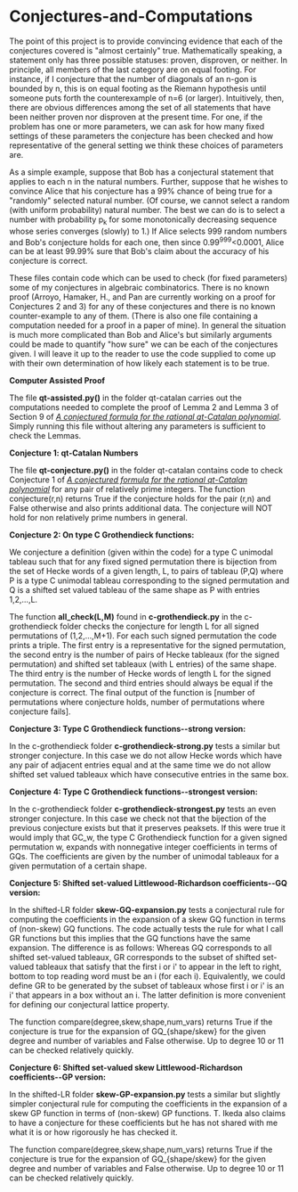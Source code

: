 # Conjectures-and-Computations

The point of this project is to provide convincing evidence that each of the conjectures covered is "almost certainly"
true.  Mathematically speaking, a statement only has three possible statuses: proven, disproven, or neither.  In principle, all members of the last category are on equal footing.  For instance, if I conjecture that the number of diagonals of an n-gon is bounded by n, this is on equal footing as the Riemann hypothesis until someone puts forth the 
counterexample of n=6 (or larger).  Intuitively, then, there are obvious differences among the set of all statements that have been neither proven nor disproven at the present time.   For one, if the problem has one or more parameters, we can ask for how many fixed settings of these parameters the conjecture has been checked and how representative of the general setting we think these choices of parameters are. 

As a simple example, suppose that Bob has a conjectural statement that applies to each n in the natural numbers.  Further,
suppose that he wishes to convince Alice that his conjecture has a 99% chance of being true for a "randomly" selected natural number. (Of course, we cannot select a random (with uniform probability) natural number. The best we can do is to select a number with probability p<sub>k</sub> for some monotonically decreasing sequence whose series converges (slowly) to 1.)   If Alice selects 999 random numbers and Bob's conjecture holds for each one, then since 0.99<sup>999</sup><0.0001, Alice can be at least 99.99% sure that Bob's claim about the accuracy of his conjecture is correct.

These files contain code which can be used to check (for fixed parameters) some of my conjectures in algebraic combinatorics. There is no known proof (Arroyo, Hamaker, H., and Pan are currently working on a proof for Conjectures 2 and 3) for any of these conjectures and there is no known counter-example to any of them.  (There is also one file containing a computation needed for a proof in a paper of mine).  In general the situation is much more complicated than Bob and Alice's but similarly arguments could be made to quantify "how sure" we can be each of the conjectures given.  I will leave it up to the reader to use the code supplied to come up with their own determination of how likely each statement is to be true.



<strong>Computer Assisted Proof</strong>

The file <strong>qt-assisted.py()</strong> in the folder qt-catalan carries out the computations needed to complete the proof of Lemma 2 and Lemma 3 of Section 9 of <a href="https://arxiv.org/pdf/2208.00577.pdf"><i>A conjectured formula for the rational qt-Catalan polynomial</i></a>.  Simply running this file without altering any parameters is sufficient to check the Lemmas.
  
 <strong>Conjecture 1: qt-Catalan Numbers</strong>

The file <strong>qt-conjecture.py()</strong> in the folder qt-catalan contains code to check Conjecture 1 of <a href="https://arxiv.org/pdf/2208.00577.pdf"><i>A conjectured formula for the rational qt-Catalan polynomial</i></a> for any pair of relatively prime integers.  The function conjecture(r,n) returns True if the conjecture holds for the pair (r,n) and False otherwise and also prints additional data.  The conjecture will NOT hold for non relatively prime numbers in general.
  
  
<strong>Conjecture 2: On type C Grothendieck functions:</strong>

We conjecture a definition (given within the code) for a type C unimodal tableau such that for any fixed signed permutation there is bijection from the set of Hecke words of a given length, L, to pairs of tableau (P,Q) where P is a type C unimodal tableau corresponding to the signed permutation and Q is a shifted set valued tableau of the same shape as P with entries 1,2,...,L. 

The function <strong>all_check(L,M)</strong> found in <strong>c-grothendieck.py</strong> in the c-grothendieck folder checks the conjecture for length L for  all signed permutations of (1,2,...,M+1). For each such signed permutation the code prints a triple.  The first entry is a representative for the signed permutation, the second entry is the number of pairs of Hecke tableaux (for the signed permutation) and shifted set tableaux (with L entries) of the same shape. The third entry is the number of Hecke words of  length L for the signed permutation.  The second and third entries should always be equal if the conjecture is correct.  The final output of the function is [number of permutations where conjecture holds, number of permutations where conjecture fails].

<strong>Conjecture 3: Type C Grothendieck functions--strong version:</strong>


In the c-grothendieck folder <strong>c-grothendieck-strong.py</strong> tests a similar but stronger conjecture.  In this case we do not allow Hecke words which have any pair of adjacent entries equal and at the same time we do not allow shifted set valued tableaux which have consecutive entries in the same box.



<strong>Conjecture 4: Type C Grothendieck functions--strongest version:</strong>


In the c-grothendieck folder <strong>c-grothendieck-strongest.py</strong> tests an even stronger conjecture.  In this case we check not that the bijection of the previous conjecture exists but that it preserves peaksets. If this were true it would imply that GC_w, the type C Grothendieck function for a given signed permutation w, expands with nonnegative integer coefficients in terms of GQs.  The coefficients are given by the number of unimodal tableaux for a given permutation of a certain shape.


<strong>Conjecture 5: Shifted set-valued Littlewood-Richardson coefficients--GQ version:</strong>

In the shifted-LR folder <strong>skew-GQ-expansion.py</strong> tests a conjectural rule for computing the coefficients in the expansion of a skew GQ function in terms of (non-skew) GQ functions.
  The code actually tests the rule for what I call GR functions but this implies that the GQ functions have the same expansion. The difference is as follows:  Whereas GQ corresponds to all shifted set-valued tableaux, GR corresponds to the subset of shifted set-valued tableaux that satisfy that the first i or i' to appear in the left to right, bottom to top reading word must be an i (for each i).  Equivalently, we could define GR to be generated by the subset of tableaux whose first i or i' is an i' that appears in a box without an i.  The latter definition is more convenient for defining our conjectural lattice property.  

  The function compare(degree,skew,shape,num_vars) returns True if the conjecture is true for the expansion of GQ_{shape/skew} for the given degree and number of variables and False otherwise.  Up to degree 10 or 11 can be checked relatively quickly.



<strong>Conjecture 6: Shifted set-valued skew Littlewood-Richardson coefficients--GP version:</strong>

In the shifted-LR folder <strong>skew-GP-expansion.py</strong> tests a similar but slightly simpler conjectural rule for computing the coefficients in the expansion of a skew GP function in terms of (non-skew) GP functions.
 T. Ikeda also claims to have a conjecture for these coefficients but he has not shared with me what it is or how rigorously he has checked it.

  The function compare(degree,skew,shape,num_vars) returns True if the conjecture is true for the expansion of GQ_{shape/skew} for the given degree and number of variables and False otherwise.  Up to degree 10 or 11 can be checked relatively quickly.